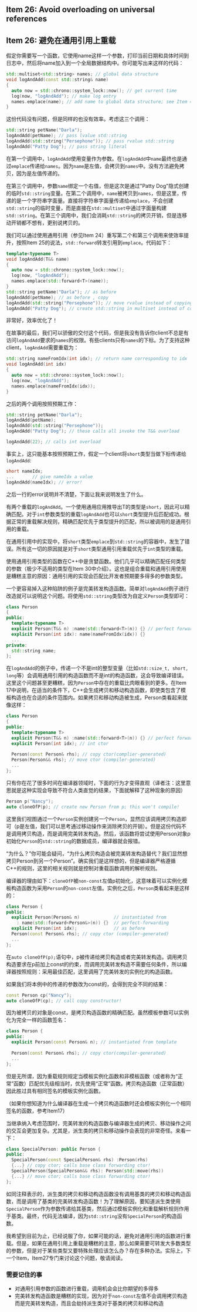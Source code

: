 ## Item 26: Avoid overloading on universal references

## Item 26: 避免在通用引用上重载

假定你需要写一个函数，它使用name这样一个参数，打印当前日期和具体时间到日志中，然后将name加入到一个全局数据结构中。你可能写出来这样的代码：

```cpp
std::multiset<std::string> names; // global data structure
void logAndAdd(const std::string& name)
{
  auto now = std::chrono::system_lock::now(); // get current time
  log(now, "logAndAdd"); // make log entry
  names.emplace(name); // add name to global data structure; see Item 42 for info on emplace
}
```

这份代码没有问题，但是同样的也没有效率。考虑这三个调用：

```cpp
std::string petName("Darla");
logAndAdd(petName); // pass lvalue std::string
logAndAdd(std::string("Persephone")); // pass rvalue std::string
logAndAdd("Patty Dog"); // pass string literal
```

在第一个调用中，`logAndAdd`使用变量作为参数。在`logAndAdd`中`name`最终也是通过`emplace`传递给`names`。因为`name`是左值，会拷贝到`names`中。没有方法避免拷贝，因为是左值传递的。

在第三个调用中，参数`name`绑定一个右值，但是这次是通过"Patty Dog"隐式创建的临时`std::string`变量。在第二个调用中，`name`被拷贝到`names`，但是这里，传递的是一个字符串字面量。直接将字符串字面量传递给`emplace`，不会创建`std::string`的临时变量，而是直接在`std::multiset`中通过字面量构建`std::string`。在第三个调用中，我们会消耗`std::string`的拷贝开销，但是连移动开销都不想有，更别说拷贝的。

我们可以通过使用通用引用（参见Item 24）重写第二个和第三个调用来使效率提升，按照Item 25的说法，`std::forward`转发引用到`emplace`。代码如下：

```cpp
template<typename T>
void logAndAdd(T&& name)
{
  auto now = std::chrono::system_lock::now();
  log(now, "logAndAdd");
  names.emplace(std::forward<T>(name));
}
std::string petName("Darla"); // as before
logAndAdd(petName); // as before , copy
logAndAdd(std::string("Persephone")); // move rvalue instead of copying it
logAndAdd("Patty Dog"); // create std::string in multiset instead of copying a temporary std::string
```

非常好，效率优化了！

在故事的最后，我们可以骄傲的交付这个代码，但是我没有告诉你client不总是有访问`logAndAdd`要求的`names`的权限。有些clients只有`names`的下标。为了支持这种client，`logAndAdd`需要重载为：

```cpp
std::string nameFromIdx(int idx); // return name corresponding to idx
void logAndAdd(int idx)
{
  auto now = std::chrono::system_lock::now();
  log(now, "logAndAdd");
  names.emplace(nameFromIdx(idx));
}
```

之后的两个调用按照预期工作：

```cpp
std::string petName("Darla");
logAndAdd(petName);
logAndAdd(std::string("Persephone")); 
logAndAdd("Patty Dog"); // these calls all invoke the T&& overload

logAndAdd(22); // calls int overload
```

事实上，这只能基本按照预期工作，假定一个client将`short`类型当做下标传递给`logAndAdd`:

```cpp
short nameIdx;
...       // give nameIdx a value
logAndAdd(nameIdx); // error!
```

之后一行的error说明并不清楚，下面让我来说明发生了什么。

有两个重载的`logAndAdd`。一个使用通用应用推导出T的类型是`short`，因此可以精确匹配。对于`int`参数类型的重载`logAndAdd`也可以`short`类型提升后匹配成功。根据正常的重载解决规则，精确匹配优先于类型提升的匹配，所以被调用的是通用引用的重载。

在通用引用中的实现中，将`short`类型`emplace`到`std::string`的容器中，发生了错误。所有这一切的原因就是对于`short`类型通用引用重载优先于`int`类型的重载。

使用通用引用类型的函数在C++中是贪婪函数。他们几乎可以精确匹配任何类型的参数（极少不适用的类型在Item 30中介绍）。这也是组合重载和通用引用使用是糟糕主意的原因：通用引用的实现会匹配比开发者预期要多得多的参数类型。

一个更容易掉入这种陷阱的例子是完美转发构造函数。简单对`logAndAdd`例子进行改造就可以说明这个问题。将使用`std::string`类型改为自定义`Person`类型即可：

```cpp
class Person
{
public:
  template<typename T>
  explicit Person(T&& n) :name(std::forward<T>(n)) {} // perfect forwarding ctor; initializes data member
  explicit Person(int idx): name(nameFromIdx(idx)) {}
  ...
private:
  std::string name;
};
```

在`logAndAdd`的例子中，传递一个不是int的整型变量（比如`std::size_t, short, long`等）会调用通用引用的构造函数而不是int的构造函数，这会导致编译错误。这里这个问题甚至更糟糕，因为`Person`中存在的重载比肉眼看到的更多。在Item 17中说明，在适当的条件下，C++会生成拷贝和移动构造函数，即使类包含了模板构造也在合适的条件范围内。如果拷贝和移动构造被生成，Person类看起来就像这样：

```cpp
class Person
{
public:
  template<typename T>
  explicit Person(T&& n) :name(std::forward<T>(n)) {} // perfect forwarding ctor
  explicit Person(int idx); // int ctor
  
  Person(const Person& rhs); // copy ctor(complier-generated)
  Person(Person&& rhs); // move ctor (compiler-generated)
  ...
};
```

只有你在花了很多时间在编译器领域时，下面的行为才变得直观（译者注：这里意思就是这种实现会导致不符合人类直觉的结果，下面就解释了这种现象的原因）

```cpp
Person p("Nancy"); 
auto cloneOfP(p); // create new Person from p; this won't compile!
```

这里我们视图通过一个`Person`实例创建另一个`Person`，显然应该调用拷贝构造即可（p是左值，我们可以思考通过移动操作来消除拷贝的开销）。但是这份代码不是调用拷贝构造，而是调用完美转发构造。然后，该函数将尝试使用Person对象p初始化`Person`的`std::string`的数据成员，编译器就会报错。

“为什么？”你可能会疑问，“为什么拷贝构造会被完美转发构造替代？我们显然想拷贝Person到另一个Person”。确实我们是这样想的，但是编译器严格遵循C++的规则，这里的相关规则就是控制对重载函数调用的解析规则。

编译器的理由如下：`cloneOfP`被`non-const`左值p初始化，这意味着可以实例化模板构造函数为采用`Person`的`non-const`左值。实例化之后，`Person`类看起来是这样的：

```cpp
class Person { 
public:   
  explicit Person(Person& n)             // instantiated from   
    : name(std::forward<Person&>(n)) {}  // perfect-forwarding                                          																				// template   
  explicit Person(int idx);              // as before
  Person(const Person& rhs); // copy ctor (compiler-generated)
  ...
};
```

在`auto cloneOfP(p);`语句中，p被传递给拷贝构造或者完美转发构造。调用拷贝构造要求在p前加上const的约束，而调用完美转发构造不需要任何条件，所以编译器按照规则：采用最佳匹配，这里调用了完美转发的实例化的构造函数。

如果我们将本例中的传递的参数改为const的，会得到完全不同的结果：

```cpp
const Person cp("Nancy"); 
auto cloneOfP(cp); // call copy constructor!
```

因为被拷贝的对象是const，是拷贝构造函数的精确匹配。虽然模板参数可以实例化为完全一样的函数签名：

```cpp
class Person {
public:
  explicit Person(const Person& n); // instantiated from template
  
  Person(const Person& rhs); // copy ctor(compiler-generated)
  ...
};
```

但是无所谓，因为重载规则规定当模板实例化函数和非模板函数（或者称为“正常”函数）匹配优先级相当时，优先使用“正常”函数。拷贝构造函数（正常函数）因此胜过具有相同签名的模板实例化函数。

（如果你想知道为什么编译器在生成一个拷贝构造函数时还会模板实例化一个相同签名的函数，参考Item17）

当继承纳入考虑范围时，完美转发的构造函数与编译器生成的拷贝、移动操作之间的交互会更加复杂。尤其是，派生类的拷贝和移动操作会表现的非常奇怪。来看一下：

```cpp
class SpecialPerson: public Person {
public:
  SpecialPerson(const SpecialPerson& rhs) :Person(rhs)
  {...} // copy ctor; calls base class forwarding ctor!
  SpecialPerson(SpecialPerson&& rhs): Person(std::move(rhs))
  {...} // move ctor; calls base class forwarding ctor!
};
```

如同注释表示的，派生类的拷贝和移动构造函数没有调用基类的拷贝和移动构造函数，而是调用了基类的完美转发构造函数！为了理解原因，要知道派生类使用`SpecialPerson`作为参数传递给其基类，然后通过模板实例化和重载解析规则作用于基类。最终，代码无法编译，因为`std::string`没有`SpecialPerson`的构造函数。

我希望到目前为止，已经说服了你，如果可能的话，避免对通用引用的函数进行重载。但是，如果在通用引用上重载是糟糕的主意，那么如果需要可转发大多数类型的参数，但是对于某些类型又要特殊处理应该怎么办？存在多种办法。实际上，下一个Item，Item27专门来讨论这个问题，敬请阅读。

### 需要记住的事

- 对通用引用参数的函数进行重载，调用机会会比你期望的多得多
- 完美转发构造函数是糟糕的实现，因为对于`non-const`左值不会调用拷贝构造而是完美转发构造，而且会劫持派生类对于基类的拷贝和移动构造
